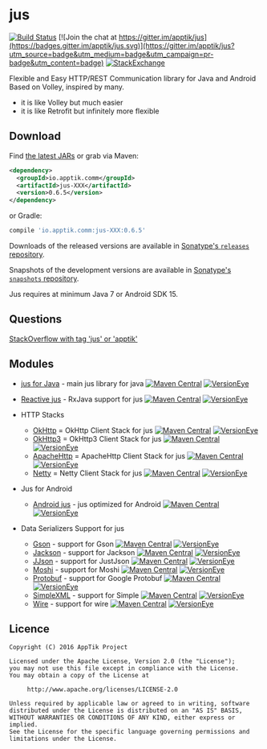 # jus

[![Build Status](https://travis-ci.org/apptik/jus.svg?branch=master)](https://travis-ci.org/apptik/jus)
[![Join the chat at https://gitter.im/apptik/jus](https://badges.gitter.im/apptik/jus.svg)](https://gitter.im/apptik/jus?utm_source=badge&utm_medium=badge&utm_campaign=pr-badge&utm_content=badge)
[![StackExchange](https://img.shields.io/stackexchange/stackoverflow/t/jus.svg)](http://stackoverflow.com/questions/tagged/jus)

Flexible and Easy HTTP/REST Communication library for Java and Android
Based on Volley, inspired by many.

* it is like Volley but much easier
* it is like Retrofit but infinitely more flexible


## Download

Find [the latest JARs][mvn] or grab via Maven:
```xml
<dependency>
  <groupId>io.apptik.comm</groupId>
  <artifactId>jus-XXX</artifactId>
  <version>0.6.5</version>
</dependency>
```
or Gradle:
```groovy
compile 'io.apptik.comm:jus-XXX:0.6.5'
```

Downloads of the released versions are available in [Sonatype's `releases` repository][release].

Snapshots of the development versions are available in [Sonatype's `snapshots` repository][snap].

Jus requires at minimum Java 7 or Android SDK 15.


## Questions

[StackOverflow with tag 'jus' or 'apptik'](http://stackoverflow.com/questions/ask)

## Modules
* [jus for Java][jus-java] - main jus library for java
[![Maven Central](https://img.shields.io/maven-central/v/io.apptik.comm/jus-java.svg?style=flat)](https://maven-badges.herokuapp.com/maven-central/io.apptik.comm/jus-java)
[![VersionEye](https://www.versioneye.com/java/io.apptik.comm:jus-java/0.6.5/badge.svg)](https://www.versioneye.com/java/io.apptik.comm:jus-java/0.6.5)
* [Reactive jus][rx-jus] - RxJava support for jus
[![Maven Central](https://img.shields.io/maven-central/v/io.apptik.comm/rx-jus.svg?style=flat)](https://maven-badges.herokuapp.com/maven-central/io.apptik.comm/rx-jus)
[![VersionEye](https://www.versioneye.com/java/io.apptik.comm:rx-jus/0.6.5/badge.svg)](https://www.versioneye.com/java/io.apptik.comm:rx-jus/0.6.5)
* HTTP Stacks
    * [OkHttp][jus-okhttp] = OkHttp Client Stack for jus
    [![Maven Central](https://img.shields.io/maven-central/v/io.apptik.comm/jus-okhttp.svg?style=flat)](https://maven-badges.herokuapp.com/maven-central/io.apptik.comm/jus-okhttp)
    [![VersionEye](https://www.versioneye.com/java/io.apptik.comm:jus-okhttp/0.6.5/badge.svg)](https://www.versioneye.com/java/io.apptik.comm:jus-okhttp/0.6.5)
    * [OkHttp3][jus-okhttp3] = OkHttp3 Client Stack for jus
    [![Maven Central](https://img.shields.io/maven-central/v/io.apptik.comm/jus-okhttp3.svg?style=flat)](https://maven-badges.herokuapp.com/maven-central/io.apptik.comm/jus-okhttp3)
    [![VersionEye](https://www.versioneye.com/java/io.apptik.comm:jus-okhttp3/0.6.5/badge.svg)](https://www.versioneye.com/java/io.apptik.comm:jus-okhttp3/0.6.5)
    * [ApacheHttp][jus-apachehttp] = ApacheHttp Client Stack for jus
    [![Maven Central](https://img.shields.io/maven-central/v/io.apptik.comm/jus-apachehttp.svg?style=flat)](https://maven-badges.herokuapp.com/maven-central/io.apptik.comm/jus-apachehttp)
    [![VersionEye](https://www.versioneye.com/java/io.apptik.comm:jus-apachehttp/0.6.5/badge.svg)](https://www.versioneye.com/java/io.apptik.comm:jus-apachehttp/0.6.5)
    * [Netty][jus-netty] = Netty Client Stack for jus
    [![Maven Central](https://img.shields.io/maven-central/v/io.apptik.comm/jus-netty.svg?style=flat)](https://maven-badges.herokuapp.com/maven-central/io.apptik.comm/jus-netty)
    [![VersionEye](https://www.versioneye.com/java/io.apptik.comm:jus-netty/0.6.5/badge.svg)](https://www.versioneye.com/java/io.apptik.comm:jus-netty/0.6.5)

* Jus for Android
    * [Android jus][jus-android] - jus optimized for Android
    [![Maven Central](https://img.shields.io/maven-central/v/io.apptik.comm/jus-android.svg?style=flat)](https://maven-badges.herokuapp.com/maven-central/io.apptik.comm/jus-android)
    [![VersionEye](https://www.versioneye.com/java/io.apptik.comm:jus-android/0.6.5/badge.svg)](https://www.versioneye.com/java/io.apptik.comm:jus-android/0.6.5)
* Data Serializers Support for jus
    * [Gson][jus-gson] - support for Gson
    [![Maven Central](https://img.shields.io/maven-central/v/io.apptik.comm/jus-gson.svg?style=flat)](https://maven-badges.herokuapp.com/maven-central/io.apptik.comm/jus-gson)
    [![VersionEye](https://www.versioneye.com/java/io.apptik.comm:jus-gson/0.6.5/badge.svg)](https://www.versioneye.com/java/io.apptik.comm:jus-gson/0.6.5)
    * [Jackson][jus-jackson] - support for Jackson
    [![Maven Central](https://img.shields.io/maven-central/v/io.apptik.comm/jus-jackson.svg?style=flat)](https://maven-badges.herokuapp.com/maven-central/io.apptik.comm/jus-jackson)
    [![VersionEye](https://www.versioneye.com/java/io.apptik.comm:jus-jackson/0.6.5/badge.svg)](https://www.versioneye.com/java/io.apptik.comm:jus-jackson/0.6.5)
    * [JJson][jus-jjson] - support for JustJson
    [![Maven Central](https://img.shields.io/maven-central/v/io.apptik.comm/jus-jjson.svg?style=flat)](https://maven-badges.herokuapp.com/maven-central/io.apptik.comm/jus-jjson)
    [![VersionEye](https://www.versioneye.com/java/io.apptik.comm:jus-jjson/0.6.5/badge.svg)](https://www.versioneye.com/java/io.apptik.comm:jus-jjson/0.6.5)       
    * [Moshi][jus-moshi] - support for Moshi
    [![Maven Central](https://img.shields.io/maven-central/v/io.apptik.comm/jus-moshi.svg?style=flat)](https://maven-badges.herokuapp.com/maven-central/io.apptik.comm/jus-moshi)
    [![VersionEye](https://www.versioneye.com/java/io.apptik.comm:jus-moshi/0.6.5/badge.svg)](https://www.versioneye.com/java/io.apptik.comm:jus-moshi/0.6.5)
    * [Protobuf][jus-protobuf] - support for Google Protobuf
    [![Maven Central](https://img.shields.io/maven-central/v/io.apptik.comm/jus-protobuf.svg?style=flat)](https://maven-badges.herokuapp.com/maven-central/io.apptik.comm/jus-protobuf)
    [![VersionEye](https://www.versioneye.com/java/io.apptik.comm:jus-protobuf/0.6.5/badge.svg)](https://www.versioneye.com/java/io.apptik.comm:jus-protobuf/0.6.5)
    * [SimpleXML][jus-simplexml] - support for Simple
    [![Maven Central](https://img.shields.io/maven-central/v/io.apptik.comm/jus-simplexml.svg?style=flat)](https://maven-badges.herokuapp.com/maven-central/io.apptik.comm/jus-simplexml)
    [![VersionEye](https://www.versioneye.com/java/io.apptik.comm:jus-simplexml/0.6.5/badge.svg)](https://www.versioneye.com/java/io.apptik.comm:jus-simplexml/0.6.5)
    * [Wire][jus-wire] - support for wire
    [![Maven Central](https://img.shields.io/maven-central/v/io.apptik.comm/jus-wire.svg?style=flat)](https://maven-badges.herokuapp.com/maven-central/io.apptik.comm/jus-wire)
	[![VersionEye](https://www.versioneye.com/java/io.apptik.comm:jus-wire/0.6.5/badge.svg)](https://www.versioneye.com/java/io.apptik.comm:jus-wire/0.6.5)
    
## Licence

    Copyright (C) 2016 AppTik Project

    Licensed under the Apache License, Version 2.0 (the "License");
    you may not use this file except in compliance with the License.
    You may obtain a copy of the License at

         http://www.apache.org/licenses/LICENSE-2.0

    Unless required by applicable law or agreed to in writing, software
    distributed under the License is distributed on an "AS IS" BASIS,
    WITHOUT WARRANTIES OR CONDITIONS OF ANY KIND, either express or implied.
    See the License for the specific language governing permissions and
    limitations under the License.

 [mvn]: http://search.maven.org/#search|ga|1|io.apptik.comm.jus
 [release]: https://oss.sonatype.org/content/repositories/releases/io/apptik/comm/
 [snap]: https://oss.sonatype.org/content/repositories/snapshots/io/apptik/comm/
 [jus-android]: https://github.com/apptik/jus/tree/master/android/jus-android
 [jus-android-rx]: https://github.com/apptik/jus/tree/master/android/jus-android-rx
 [jus-gson]: https://github.com/apptik/jus/tree/master/converter/jus-gson
 [jus-jackson]: https://github.com/apptik/jus/tree/master/converter/jus-jackson
 [jus-java]: https://github.com/apptik/jus/tree/master/jus-java
 [jus-jjson]: https://github.com/apptik/jus/tree/master/converter/jus-jjson
 [jus-moshi]: https://github.com/apptik/jus/tree/master/converter/jus-moshi
 [jus-protobuf]: https://github.com/apptik/jus/tree/master/converter/jus-protobuf
 [jus-simplexml]: https://github.com/apptik/jus/tree/master/converter/jus-simplexml
 [jus-wire]: https://github.com/apptik/jus/tree/master/converter/jus-wire
 [retro-jus]: https://github.com/apptik/jus/tree/master/retro-jus
 [rx-jus]: https://github.com/apptik/jus/tree/master/rx-jus
 [jus-okhttp]: https://github.com/apptik/jus/tree/master/stack/jus-okhttp
 [jus-okhttp3]: https://github.com/apptik/jus/tree/master/stack/jus-okhttp3
 [jus-apachehttp]: https://github.com/apptik/jus/tree/master/stack/jus-apachehttp
 [jus-netty]: https://github.com/apptik/jus/tree/master/stack/jus-netty
